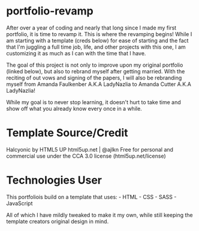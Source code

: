 # portfolio-revamp

After over a year of coding and nearly that long since I made my first portfolio, it is time to revamp it. This is where the revamping begins! While I am starting with a template (creds below) for ease of starting and the fact that I'm juggling a full time job, life, and other projects with this one, I am customizing it as much as I can with the time that I have. 

The goal of this project is not only to improve upon my original portfolio (linked below), but also to rebrand myself after getting married. With the reciting of out vows and signing of the papers, I will also be rebranding myself from Amanda Faulkenber A.K.A LadyNazlia to Amanda Cutter A.K.A LadyNazlia!

While my goal is to never stop learning, it doesn't hurt to take time and show off what you already know every once in a while.

# Template Source/Credit

Halcyonic by HTML5 UP
html5up.net | @ajlkn
Free for personal and commercial use under the CCA 3.0 license (html5up.net/license)

<!-- A somewhat unusual but interesting responsive site template. I did this one to test out a
new pattern set I put together and I think it really came together well. As for use cases
it's kind of unspecific so hey, use it for whatever.

Feedback, bug reports, and comments are not only welcome, but strongly encouraged :)

AJ
aj@lkn.io | @ajlkn 


Credits:

	Demo Images:
		Unsplash (unsplash.com)

	Other:
		jQuery (jquery.com)
		Responsive Tools (github.com/ajlkn/responsive-tools) -->

# Technologies User

This portfoliois build on a template that uses:
	- HTML
	- CSS
	- SASS
	- JavaScript

All of which I have mildly tweaked to make it my own, while still keeping the template creators original design in mind.